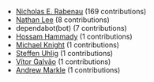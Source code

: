 * [Nicholas E. Rabenau](https://github.com/nerab) (169 contributions)
* [Nathan Lee](https://github.com/X0nic) (8 contributions)
* dependabot(bot) (7 contributions)
* [Hossam Hammady](https://github.com/hammady) (1 contributions)
* [Michael Knight](https://github.com/miknight) (1 contributions)
* [Steffen Uhlig](https://github.com/suhlig) (1 contributions)
* [Vítor Galvão](https://github.com/vitorgalvao) (1 contributions)
* [Andrew Markle](https://github.com/andrewmarkle) (1 contributions)